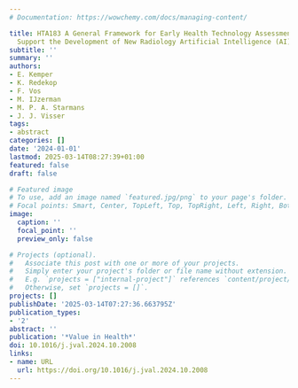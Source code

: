 ```yaml
---
# Documentation: https://wowchemy.com/docs/managing-content/

title: HTA183 A General Framework for Early Health Technology Assessment (eHTA) to
  Support the Development of New Radiology Artificial Intelligence (AI) Tools
subtitle: ''
summary: ''
authors:
- E. Kemper
- K. Redekop
- F. Vos
- M. IJzerman
- M. P. A. Starmans
- J. J. Visser
tags:
- abstract
categories: []
date: '2024-01-01'
lastmod: 2025-03-14T08:27:39+01:00
featured: false
draft: false

# Featured image
# To use, add an image named `featured.jpg/png` to your page's folder.
# Focal points: Smart, Center, TopLeft, Top, TopRight, Left, Right, BottomLeft, Bottom, BottomRight.
image:
  caption: ''
  focal_point: ''
  preview_only: false

# Projects (optional).
#   Associate this post with one or more of your projects.
#   Simply enter your project's folder or file name without extension.
#   E.g. `projects = ["internal-project"]` references `content/project/deep-learning/index.md`.
#   Otherwise, set `projects = []`.
projects: []
publishDate: '2025-03-14T07:27:36.663795Z'
publication_types:
- '2'
abstract: ''
publication: '*Value in Health*'
doi: 10.1016/j.jval.2024.10.2008
links:
- name: URL
  url: https://doi.org/10.1016/j.jval.2024.10.2008
---
```

